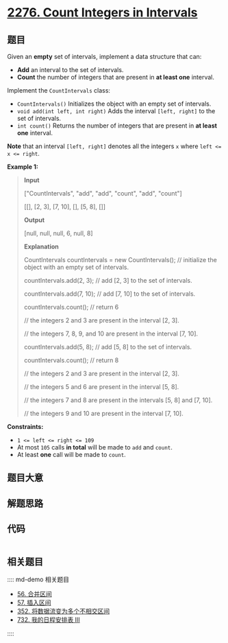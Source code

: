 # [2276. Count Integers in Intervals](https://leetcode.com/problems/count-integers-in-intervals/)

## 题目

Given an **empty** set of intervals, implement a data structure that can:

- **Add** an interval to the set of intervals.
- **Count** the number of integers that are present in **at least one** interval.

Implement the `CountIntervals` class:

- `CountIntervals()` Initializes the object with an empty set of intervals.
- `void add(int left, int right)` Adds the interval `[left, right]` to the set of intervals.
- `int count()` Returns the number of integers that are present in **at least one** interval.

**Note** that an interval `[left, right]` denotes all the integers `x` where
`left <= x <= right`.

**Example 1:**

> **Input**
>
> ["CountIntervals", "add", "add", "count", "add", "count"]
>
> [[], [2, 3], [7, 10], [], [5, 8], []]
>
> **Output**
>
> [null, null, null, 6, null, 8]
>
> **Explanation**
>
> CountIntervals countIntervals = new CountIntervals(); // initialize the object with an empty set of intervals.
>
> countIntervals.add(2, 3); // add [2, 3] to the set of intervals.
>
> countIntervals.add(7, 10); // add [7, 10] to the set of intervals.
>
> countIntervals.count(); // return 6
>
> // the integers 2 and 3 are present in the interval [2, 3].
>
> // the integers 7, 8, 9, and 10 are present in the interval [7, 10].
>
> countIntervals.add(5, 8); // add [5, 8] to the set of intervals.
>
> countIntervals.count(); // return 8
>
> // the integers 2 and 3 are present in the interval [2, 3].
>
> // the integers 5 and 6 are present in the interval [5, 8].
>
> // the integers 7 and 8 are present in the intervals [5, 8] and [7, 10].
>
> // the integers 9 and 10 are present in the interval [7, 10].

**Constraints:**

- `1 <= left <= right <= 109`
- At most `105` calls **in total** will be made to `add` and `count`.
- At least **one** call will be made to `count`.

## 题目大意

## 解题思路

## 代码

```javascript

```

## 相关题目

:::: md-demo 相关题目

- [56. 合并区间](https://leetcode.com/problems/merge-intervals)
- [57. 插入区间](https://leetcode.com/problems/insert-interval)
- [352. 将数据流变为多个不相交区间](https://leetcode.com/problems/data-stream-as-disjoint-intervals)
- [732. 我的日程安排表 III](https://leetcode.com/problems/my-calendar-iii)

::::
